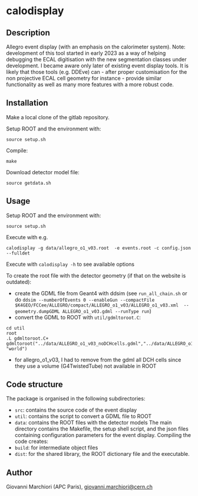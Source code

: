 # calodisplay

## Description
Allegro event display (with an emphasis on the calorimeter system).
Note: development of this tool started in early 2023 as a way of helping debugging the ECAL digitisation with the new segmentation classes under development.
I became aware only later of existing event display tools. It is likely that those tools (e.g. DDEve) can - after proper customisation for the non projective ECAL cell geometry for instance - provide similar functionality as well as many more features with a more robust code.

## Installation
Make a local clone of the gitlab repository.

Setup ROOT and the environment with:
```
source setup.sh
```

Compile:
```
make
```

Download detector model file:
```
source getdata.sh
```


## Usage
Setup ROOT and the environment with:
```
source setup.sh
```

Execute with e.g.
```
calodisplay -g data/allegro_o1_v03.root  -e events.root -c config.json --fulldet
```
Execute with `calodisplay -h` to see available options

To create the root file with the detector geometry (if that on the website is outdated):
- create the GDML file from Geant4 with ddsim (see `run_all_chain.sh` or do `ddsim --numberOfEvents 0 --enableGun --compactFile $K4GEO/FCCee/ALLEGRO/compact/ALLEGRO_o1_v03/ALLEGRO_o1_v03.xml  --geometry.dumpGDML ALLEGRO_o1_v03.gdml --runType run`)
- convert the GDML to ROOT with `util/gdmltoroot.C`:
```
cd util
root
.L gdmltoroot.C+
gdmltoroot("../data/ALLEGRO_o1_v03_noDCHcells.gdml","../data/ALLEGRO_o1_v03_noDCHcells.root", "world")
```
- for allegro_o1_v03, I had to remove from the gdml all DCH cells since they use a volume (G4TwistedTube) not available in ROOT

## Code structure
The package is organised in the following subdirectories:
- `src`: contains the source code of the event display
- `util`: contains the script to convert a GDML file to ROOT
- `data`: contains the ROOT files with the detector models
The main directory contains the Makefile, the setup shell script, and the json files containing configuration parameters for the event display.
Compiling the code creates:
- `build`: for intermediate object files
- `dist`: for the shared library, the ROOT dictionary file and the executable.


## Author
Giovanni Marchiori (APC Paris), giovanni.marchiori@cern.ch